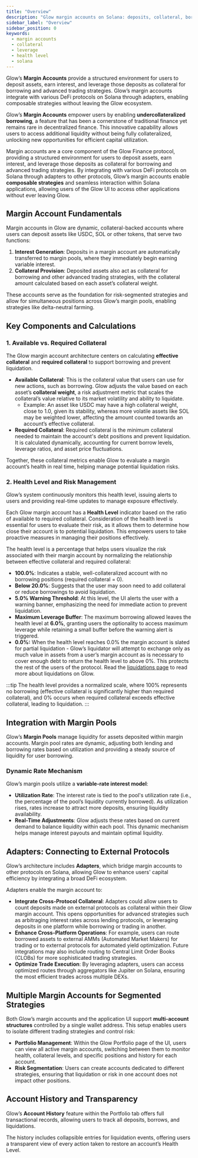 ```yaml
---
title: "Overview"
description: "Glow margin accounts on Solana: deposits, collateral, borrowing, leverage, health level, and adapters."
sidebar_label: "Overview"
sidebar_position: 0
keywords:
  - margin accounts
  - collateral
  - leverage
  - health level
  - solana
---
```


Glow’s **Margin Accounts** provide a structured environment for users to deposit assets, earn interest, and leverage those deposits as collateral for borrowing and advanced trading strategies. Glow’s margin accounts integrate with various DeFi protocols on Solana through adapters, enabling composable strategies without leaving the Glow ecosystem.

Glow’s **Margin Accounts** empower users by enabling **undercollateralized borrowing**, a feature that has been a cornerstone of traditional finance yet remains rare in decentralized finance. This innovative capability allows users to access additional liquidity without being fully collateralized, unlocking new opportunities for efficient capital utilization.

Margin accounts are a core component of the Glow Finance protocol, providing a structured environment for users to deposit assets, earn interest, and leverage those deposits as collateral for borrowing and advanced trading strategies. By integrating with various DeFi protocols on Solana through adapters to other protocols, Glow’s margin accounts enable **composable strategies** and seamless interaction within Solana applications, allowing users of the Glow UI to access other applications without ever leaving Glow.

## Margin Account Fundamentals

Margin accounts in Glow are dynamic, collateral-backed accounts where users can deposit assets like USDC, SOL or other tokens, that serve two functions:

1. **Interest Generation**: Deposits in a margin account are automatically transferred to margin pools, where they immediately begin earning variable interest.
2. **Collateral Provision**: Deposited assets also act as collateral for borrowing and other advanced trading strategies, with the collateral amount calculated based on each asset’s collateral weight.

These accounts serve as the foundation for risk-segmented strategies and allow for simultaneous positions across Glow’s margin pools, enabling strategies like delta-neutral farming.

## Key Components and Calculations

### 1. Available vs. Required Collateral

The Glow margin account architecture centers on calculating **effective collateral** and **required collateral** to support borrowing and prevent liquidation.

- **Available Collateral**: This is the collateral value that users can use for new actions, such as borrowing. Glow adjusts the value based on each asset’s **collateral weight**, a risk adjustment metric that scales the collateral’s value relative to its market volatility and ability to liquidate.
  - Example: An asset like USDC may have a high collateral weight, close to 1.0, given its stability, whereas more volatile assets like SOL may be weighted lower, affecting the amount counted towards an account’s effective collateral.
- **Required Collateral**: Required collateral is the minimum collateral needed to maintain the account's debt positions and prevent liquidation. It is calculated dynamically, accounting for current borrow levels, leverage ratios, and asset price fluctuations.

Together, these collateral metrics enable Glow to evaluate a margin account’s health in real time, helping manage potential liquidation risks.

### 2. Health Level and Risk Management

Glow’s system continuously monitors this health level, issuing alerts to users and providing real-time updates to manage exposure effectively.

Each Glow margin account has a **Health Level** indicator based on the ratio of available to required collateral. Consideration of the health level is essential for users to evaluate their risk, as it allows them to determine how close their account is to potential liquidation. This empowers users to take proactive measures in managing their positions effectively.

The health level is a percentage that helps users visualize the risk associated with their margin account by normalizing the relationship between effective collateral and required collateral:

- **100.0%**: Indicates a stable, well-collateralized account with no borrowing positions (required collateral = 0).
- **Below 20.0%**: Suggests that the user may soon need to add collateral or reduce borrowings to avoid liquidation.
- **5.0% Warning Threshold**: At this level, the UI alerts the user with a warning banner, emphasizing the need for immediate action to prevent liquidation.
- **Maximum Leverage Buffer**: The maximum borrowing allowed leaves the health level at **6.0%**, granting users the optionality to access maximum leverage while retaining a small buffer before the warning alert is triggered.
- **0.0%:** When the health level reaches 0.0% the margin account is slated for partial liquidation - Glow’s liquidator will attempt to exchange only as much value in assets from a user’s margin account as is necessary to cover enough debt to return the health level to above 0%. This protects the rest of the users of the protocol. Read the [liquidations page](../03-margin-accounts/liquidation.md) to read more about liquidations on Glow.

:::tip
The health level provides a normalized scale, where 100% represents no borrowing (effective collateral is significantly higher than required collateral), and 0% occurs when required collateral exceeds effective collateral, leading to liquidation.
:::

## Integration with Margin Pools

Glow’s **Margin Pools** manage liquidity for assets deposited within margin accounts. Margin pool rates are dynamic, adjusting both lending and borrowing rates based on utilization and providing a steady source of liquidity for user borrowing.

### Dynamic Rate Mechanism

Glow’s margin pools utilize a **variable-rate interest model**:

- **Utilization Rate**: The interest rate is tied to the pool's utilization rate (i.e., the percentage of the pool’s liquidity currently borrowed). As utilization rises, rates increase to attract more deposits, ensuring liquidity availability.
- **Real-Time Adjustments**: Glow adjusts these rates based on current demand to balance liquidity within each pool. This dynamic mechanism helps manage interest payouts and maintain optimal liquidity.

## Adapters: Connecting to External Protocols

Glow’s architecture includes **Adapters**, which bridge margin accounts to other protocols on Solana, allowing Glow to enhance users' capital efficiency by integrating a broad DeFi ecosystem.

Adapters enable the margin account to:

- **Integrate Cross-Protocol Collateral**: Adapters could allow users to count deposits made on external protocols as collateral within their Glow margin account. This opens opportunities for advanced strategies such as arbitraging interest rates across lending protocols, or leveraging deposits in one platform while borrowing or trading in another.
- **Enhance Cross-Platform Operations**: For example, users can route borrowed assets to external AMMs (Automated Market Makers) for trading or to external protocols for automated yield optimization. Future integrations may also include routing to Central Limit Order Books (CLOBs) for more sophisticated trading strategies.
- **Optimize Trade Execution**: By leveraging adapters, users can access optimized routes through aggregators like Jupiter on Solana, ensuring the most efficient trades across multiple DEXs.

## Multiple Margin Accounts for Segmented Strategies

Both Glow’s margin accounts and the application UI support **multi-account structures** controlled by a single wallet address. This setup enables users to isolate different trading strategies and control risk:

- **Portfolio Management**: Within the Glow Portfolio page of the UI, users can view all active margin accounts, switching between them to monitor health, collateral levels, and specific positions and history for each account.
- **Risk Segmentation**: Users can create accounts dedicated to different strategies, ensuring that liquidation or risk in one account does not impact other positions.

## Account History and Transparency

Glow’s **Account History** feature within the Portfolio tab offers full transactional records, allowing users to track all deposits, borrows, and liquidations.

The history includes collapsible entries for liquidation events, offering users a transparent view of every action taken to restore an account’s Health Level.
